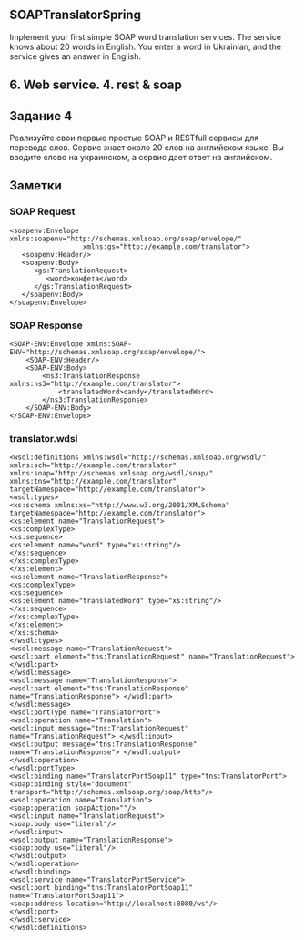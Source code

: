 ## SOAPTranslatorSpring
Implement your first simple SOAP word translation services. The service knows about 20 words in English. You enter a word in Ukrainian, and the service gives an answer in English.

## 6. Web service. 4. rest & soap

## Задание 4

Реализуйте свои первые простые SOAP и RESTfull сервисы для перевода слов. Сервис знает около 20 слов на английском языке. Вы вводите слово на украинском, а сервис дает ответ на английском.

## Заметки

### SOAP Request

```
<soapenv:Envelope xmlns:soapenv="http://schemas.xmlsoap.org/soap/envelope/"
				  xmlns:gs="http://example.com/translator">
   <soapenv:Header/>
   <soapenv:Body>
      <gs:TranslationRequest>
         <word>конфета</word>
      </gs:TranslationRequest>
   </soapenv:Body>
</soapenv:Envelope>
```

### SOAP Response

```
<SOAP-ENV:Envelope xmlns:SOAP-ENV="http://schemas.xmlsoap.org/soap/envelope/">
    <SOAP-ENV:Header/>
    <SOAP-ENV:Body>
        <ns3:TranslationResponse xmlns:ns3="http://example.com/translator">
            <translatedWord>candy</translatedWord>
        </ns3:TranslationResponse>
    </SOAP-ENV:Body>
</SOAP-ENV:Envelope>
```

### translator.wdsl


```
<wsdl:definitions xmlns:wsdl="http://schemas.xmlsoap.org/wsdl/" xmlns:sch="http://example.com/translator" xmlns:soap="http://schemas.xmlsoap.org/wsdl/soap/" xmlns:tns="http://example.com/translator" targetNamespace="http://example.com/translator">
<wsdl:types>
<xs:schema xmlns:xs="http://www.w3.org/2001/XMLSchema" targetNamespace="http://example.com/translator">
<xs:element name="TranslationRequest">
<xs:complexType>
<xs:sequence>
<xs:element name="word" type="xs:string"/>
</xs:sequence>
</xs:complexType>
</xs:element>
<xs:element name="TranslationResponse">
<xs:complexType>
<xs:sequence>
<xs:element name="translatedWord" type="xs:string"/>
</xs:sequence>
</xs:complexType>
</xs:element>
</xs:schema>
</wsdl:types>
<wsdl:message name="TranslationRequest">
<wsdl:part element="tns:TranslationRequest" name="TranslationRequest"> </wsdl:part>
</wsdl:message>
<wsdl:message name="TranslationResponse">
<wsdl:part element="tns:TranslationResponse" name="TranslationResponse"> </wsdl:part>
</wsdl:message>
<wsdl:portType name="TranslatorPort">
<wsdl:operation name="Translation">
<wsdl:input message="tns:TranslationRequest" name="TranslationRequest"> </wsdl:input>
<wsdl:output message="tns:TranslationResponse" name="TranslationResponse"> </wsdl:output>
</wsdl:operation>
</wsdl:portType>
<wsdl:binding name="TranslatorPortSoap11" type="tns:TranslatorPort">
<soap:binding style="document" transport="http://schemas.xmlsoap.org/soap/http"/>
<wsdl:operation name="Translation">
<soap:operation soapAction=""/>
<wsdl:input name="TranslationRequest">
<soap:body use="literal"/>
</wsdl:input>
<wsdl:output name="TranslationResponse">
<soap:body use="literal"/>
</wsdl:output>
</wsdl:operation>
</wsdl:binding>
<wsdl:service name="TranslatorPortService">
<wsdl:port binding="tns:TranslatorPortSoap11" name="TranslatorPortSoap11">
<soap:address location="http://localhost:8080/ws"/>
</wsdl:port>
</wsdl:service>
</wsdl:definitions>
```
